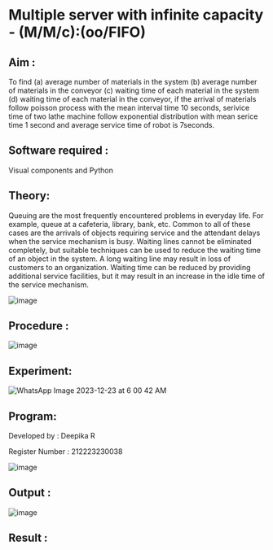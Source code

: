 # Multiple server with infinite capacity - (M/M/c):(oo/FIFO)
## Aim :
To find (a) average number of materials in the system (b) average number of materials in the conveyor (c) waiting time of each material in the system (d) waiting time of each material in the conveyor, if the arrival  of materials follow poisson process with the mean interval time 10 seconds, serivice time of two lathe machine follow exponential distribution with mean serice time 1 second and average service time of robot is 7seconds.

## Software required :
Visual components and Python

## Theory:
Queuing are the most frequently encountered problems in everyday life. For example, queue at a cafeteria, library, bank, etc. Common to all of these cases are the arrivals of objects requiring service and the attendant delays when the service mechanism is busy. Waiting lines cannot be eliminated completely, but suitable techniques can be used to reduce the waiting time of an object in the system. A long waiting line may result in loss of customers to an organization. Waiting time can be reduced by providing additional service facilities, but it may result in an increase in the idle time of the service mechanism.

![image](https://user-images.githubusercontent.com/103921593/203238035-1c8109bc-cbf2-4c77-baea-c5b682a752ef.png)

## Procedure :

![image](https://user-images.githubusercontent.com/103921593/203238265-176740b0-eae2-4772-90be-5449869ac9b0.png)




## Experiment:
![WhatsApp Image 2023-12-23 at 6 00 42 AM](https://github.com/deepika3095/Muttiple-capacity-with-infinite-capacity/assets/151625159/d66fdd79-7adf-4479-9869-ea33c2ba2501)


## Program:
Developed by : Deepika R

Register Number : 212223230038



![image](https://github.com/deepika3095/Muttiple-capacity-with-infinite-capacity/assets/151625159/77073158-6fc3-4ac0-8cc8-1aee5a070936)



## Output :
![image](https://github.com/deepika3095/Muttiple-capacity-with-infinite-capacity/assets/151625159/2b0c0414-3a32-4af6-b57e-29915aa2569b)

## Result : 

